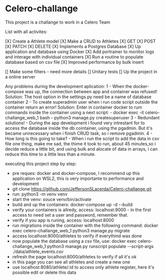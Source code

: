 # Celero-challange
This project is a challange to work in a Celero Team

List with all activites:

[X] Create a Athlete model 
[X] Make a CRUD to Athletes
  [X] GET
  [X] POST
  [X] PATCH
  [X] DELETE
[X] Implements a Postgres Database
[X] Up application and database using Docker
  [X] Add portrainer to monitor logs and interage with individual containers
[X] Run a routine to populate database based on csv file
  [X] Improved performance by bulk insert

[] Make some filters - need more details
[] Unitary tests
[] Up the project in a online server

Any problems during the development aplication:
  1 - When the docker-compose was up, the connection between app and container was refused!
  Solution: The host option in the settings.py need be a name of database container
  2 - To create superadmin user when i run code script outside the container return an error!
  Solution: Enter in container docker to rum commands inside the container using a next script:
    - docker exec -it celero-challange_web_1 bash
    - python3 manage.py createsuperuser
  3 - Redundant solutions!
    - During the app development i found very intrestant for to access the database inside the db cointainer,
      using the pgadmin. But it's became unnecessary when i finish CRUD task, so i remove pgadmin.
  4 - How long is this going to take?
    - When i run the script to add the data in csv file one thing, make me sad, the thime it took to run, about 45 minutes,so i decide reduce a little bit, and using bulk and alocate of data in arrays, i can reduce this time to a little less than a minute.

executing this project step by step:
- pre reques: docker and docker-compose, I recommend up this application on WSL2, this is very importante to performance and development
- git clone https://github.com/JeffersonSLacerda/Celero-challange.git
- run: python3 -m venv venv 
- start the venv: souce venv/bin/activate
- build and up the containers: docker-compose up -d --build
- verify your containers is allredy, access: localhost:9000 - in the first access to need set a user and password, remember that.
- verify if you app is runing, access: localhost:8000
- run migrations inside the container with the following command: docker exec celero-challange_web_1 python3 manage.py migrate
- access localhost:8000/athletes to verify if everythind was done
- now populate the database using a csv file, use: docker exec celero-challange_web_1 python3 manage.py runscript populate --script-args ./data/athlete_events.csv
- refresh the page localhost:8000/athletes to verify if all it's ok
- in this page you can see all athletes and create a new one
- use localhost:8080/athlete/:id to access only athlete register, here it's possible edit or delete this data
